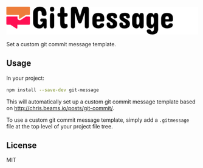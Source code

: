 ![Logo](./logo.png)

Set a custom git commit message template.

Usage
-----

In your project:

```bash
npm install --save-dev git-message
```

This will automatically set up a custom git commit message template based
on http://chris.beams.io/posts/git-commit/.

To use a custom git commit message template, simply add
a `.gitmessage` file at the top level of your project file tree.

License
-------

MIT
